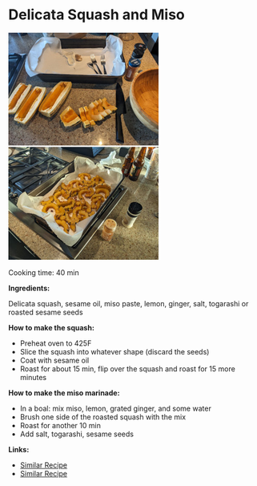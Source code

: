 # Delicata Squash and Miso

![delicata](delicata1.jpg)
![delicata2](delicata2.jpg)

Cooking time: 40 min

**Ingredients:**

Delicata squash, sesame oil, miso paste, lemon, ginger, salt, togarashi or roasted sesame seeds

**How to make the squash:**

* Preheat oven to 425F
* Slice the squash into whatever shape (discard the seeds)
* Coat with sesame oil
* Roast for about 15 min, flip over the squash and roast for 15 more minutes

**How to make the miso marinade:**
* In a boal: mix miso, lemon, grated ginger, and some water
* Brush one side of the roasted squash with the mix
* Roast for another 10 min
* Add salt, togarashi, sesame seeds

**Links:**
* [Similar Recipe](https://bojongourmet.com/roasted-delicata-squash-miso-butter/)
* [Similar Recipe](https://nerdswithknives.com/delicata-squash-with-miso-maple-butter/)

